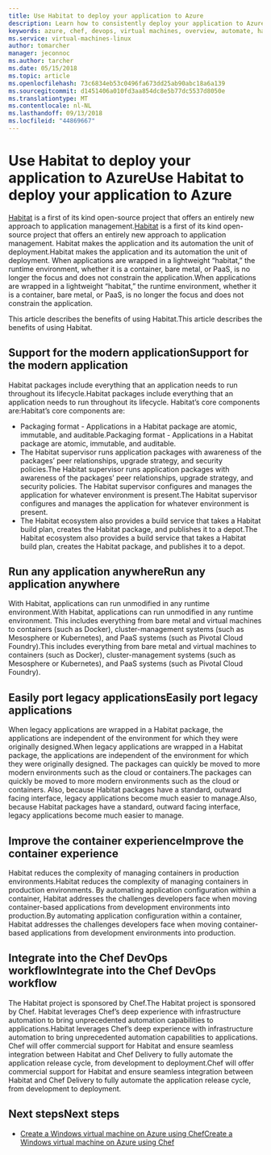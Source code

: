 ```yaml
---
title: Use Habitat to deploy your application to Azure
description: Learn how to consistently deploy your application to Azure virtual machines and containers
keywords: azure, chef, devops, virtual machines, overview, automate, habitat
ms.service: virtual-machines-linux
author: tomarcher
manager: jeconnoc
ms.author: tarcher
ms.date: 05/15/2018
ms.topic: article
ms.openlocfilehash: 73c6834eb53c0496fa673dd25ab90abc18a6a139
ms.sourcegitcommit: d1451406a010fd3aa854dc8e5b77dc5537d8050e
ms.translationtype: MT
ms.contentlocale: nl-NL
ms.lasthandoff: 09/13/2018
ms.locfileid: "44869667"
---
```

# <a name="use-habitat-to-deploy-your-application-to-azure"></a><span data-ttu-id="bfc54-104">Use Habitat to deploy your application to Azure</span><span class="sxs-lookup"><span data-stu-id="bfc54-104">Use Habitat to deploy your application to Azure</span></span>
<span data-ttu-id="bfc54-105">[Habitat](https://www.habitat.sh/) is a first of its kind open-source project that offers an entirely new approach to application management.</span><span class="sxs-lookup"><span data-stu-id="bfc54-105">[Habitat](https://www.habitat.sh/) is a first of its kind open-source project that offers an entirely new approach to application management.</span></span> <span data-ttu-id="bfc54-106">Habitat makes the application and its automation the unit of deployment.</span><span class="sxs-lookup"><span data-stu-id="bfc54-106">Habitat makes the application and its automation the unit of deployment.</span></span> <span data-ttu-id="bfc54-107">When applications are wrapped in a lightweight “habitat,” the runtime environment, whether it is a container, bare metal, or PaaS, is no longer the focus and does not constrain the application.</span><span class="sxs-lookup"><span data-stu-id="bfc54-107">When applications are wrapped in a lightweight “habitat,” the runtime environment, whether it is a container, bare metal, or PaaS, is no longer the focus and does not constrain the application.</span></span> 

<span data-ttu-id="bfc54-108">This article describes the benefits of using Habitat.</span><span class="sxs-lookup"><span data-stu-id="bfc54-108">This article describes the benefits of using Habitat.</span></span>

## <a name="support-for-the-modern-application"></a><span data-ttu-id="bfc54-109">Support for the modern application</span><span class="sxs-lookup"><span data-stu-id="bfc54-109">Support for the modern application</span></span>
<span data-ttu-id="bfc54-110">Habitat packages include everything that an application needs to run throughout its lifecycle.</span><span class="sxs-lookup"><span data-stu-id="bfc54-110">Habitat packages include everything that an application needs to run throughout its lifecycle.</span></span> <span data-ttu-id="bfc54-111">Habitat’s core components are:</span><span class="sxs-lookup"><span data-stu-id="bfc54-111">Habitat’s core components are:</span></span>
- <span data-ttu-id="bfc54-112">Packaging format - Applications in a Habitat package are atomic, immutable, and auditable.</span><span class="sxs-lookup"><span data-stu-id="bfc54-112">Packaging format - Applications in a Habitat package are atomic, immutable, and auditable.</span></span>
- <span data-ttu-id="bfc54-113">The Habitat supervisor runs application packages with awareness of the packages’ peer relationships, upgrade strategy, and security policies.</span><span class="sxs-lookup"><span data-stu-id="bfc54-113">The Habitat supervisor runs application packages with awareness of the packages’ peer relationships, upgrade strategy, and security policies.</span></span> <span data-ttu-id="bfc54-114">The Habitat supervisor configures and manages the application for whatever environment is present.</span><span class="sxs-lookup"><span data-stu-id="bfc54-114">The Habitat supervisor configures and manages the application for whatever environment is present.</span></span>
- <span data-ttu-id="bfc54-115">The Habitat ecosystem also provides a build service that takes a Habitat build plan, creates the Habitat package, and publishes it to a depot.</span><span class="sxs-lookup"><span data-stu-id="bfc54-115">The Habitat ecosystem also provides a build service that takes a Habitat build plan, creates the Habitat package, and publishes it to a depot.</span></span>

## <a name="run-any-application-anywhere"></a><span data-ttu-id="bfc54-116">Run any application anywhere</span><span class="sxs-lookup"><span data-stu-id="bfc54-116">Run any application anywhere</span></span>
<span data-ttu-id="bfc54-117">With Habitat, applications can run unmodified in any runtime environment.</span><span class="sxs-lookup"><span data-stu-id="bfc54-117">With Habitat, applications can run unmodified in any runtime environment.</span></span> <span data-ttu-id="bfc54-118">This includes everything from bare metal and virtual machines to containers (such as Docker), cluster-management systems (such as Mesosphere or Kubernetes), and PaaS systems (such as Pivotal Cloud Foundry).</span><span class="sxs-lookup"><span data-stu-id="bfc54-118">This includes everything from bare metal and virtual machines to containers (such as Docker), cluster-management systems (such as Mesosphere or Kubernetes), and PaaS systems (such as Pivotal Cloud Foundry).</span></span>

## <a name="easily-port-legacy-applications"></a><span data-ttu-id="bfc54-119">Easily port legacy applications</span><span class="sxs-lookup"><span data-stu-id="bfc54-119">Easily port legacy applications</span></span>
<span data-ttu-id="bfc54-120">When legacy applications are wrapped in a Habitat package, the applications are independent of the environment for which they were originally designed.</span><span class="sxs-lookup"><span data-stu-id="bfc54-120">When legacy applications are wrapped in a Habitat package, the applications are independent of the environment for which they were originally designed.</span></span> <span data-ttu-id="bfc54-121">The packages can quickly be moved to more modern environments such as the cloud or containers.</span><span class="sxs-lookup"><span data-stu-id="bfc54-121">The packages can quickly be moved to more modern environments such as the cloud or containers.</span></span> <span data-ttu-id="bfc54-122">Also, because Habitat packages have a standard, outward facing interface, legacy applications become much easier to manage.</span><span class="sxs-lookup"><span data-stu-id="bfc54-122">Also, because Habitat packages have a standard, outward facing interface, legacy applications become much easier to manage.</span></span>

## <a name="improve-the-container-experience"></a><span data-ttu-id="bfc54-123">Improve the container experience</span><span class="sxs-lookup"><span data-stu-id="bfc54-123">Improve the container experience</span></span>
<span data-ttu-id="bfc54-124">Habitat reduces the complexity of managing containers in production environments.</span><span class="sxs-lookup"><span data-stu-id="bfc54-124">Habitat reduces the complexity of managing containers in production environments.</span></span> <span data-ttu-id="bfc54-125">By automating application configuration within a container, Habitat addresses the challenges developers face when moving container-based applications from development environments into production.</span><span class="sxs-lookup"><span data-stu-id="bfc54-125">By automating application configuration within a container, Habitat addresses the challenges developers face when moving container-based applications from development environments into production.</span></span>

## <a name="integrate-into-the-chef-devops-workflow"></a><span data-ttu-id="bfc54-126">Integrate into the Chef DevOps workflow</span><span class="sxs-lookup"><span data-stu-id="bfc54-126">Integrate into the Chef DevOps workflow</span></span>
<span data-ttu-id="bfc54-127">The Habitat project is sponsored by Chef.</span><span class="sxs-lookup"><span data-stu-id="bfc54-127">The Habitat project is sponsored by Chef.</span></span> <span data-ttu-id="bfc54-128">Habitat leverages Chef’s deep experience with infrastructure automation to bring unprecedented automation capabilities to applications.</span><span class="sxs-lookup"><span data-stu-id="bfc54-128">Habitat leverages Chef’s deep experience with infrastructure automation to bring unprecedented automation capabilities to applications.</span></span> <span data-ttu-id="bfc54-129">Chef will offer commercial support for Habitat and ensure seamless integration between Habitat and Chef Delivery to fully automate the application release cycle, from development to deployment.</span><span class="sxs-lookup"><span data-stu-id="bfc54-129">Chef will offer commercial support for Habitat and ensure seamless integration between Habitat and Chef Delivery to fully automate the application release cycle, from development to deployment.</span></span>

## <a name="next-steps"></a><span data-ttu-id="bfc54-130">Next steps</span><span class="sxs-lookup"><span data-stu-id="bfc54-130">Next steps</span></span>
* [<span data-ttu-id="bfc54-131">Create a Windows virtual machine on Azure using Chef</span><span class="sxs-lookup"><span data-stu-id="bfc54-131">Create a Windows virtual machine on Azure using Chef</span></span>](/azure/virtual-machines/windows/chef-automation)